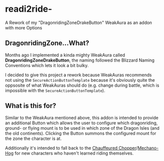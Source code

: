 # readi2ride-
A Rework of my "DragonridingZoneDrakeButton" WeakAura as an addon with more Options

## DragonridingZone...What?

Months ago I implemented a kinda mighty WeakAura called **DragonridingZoneDrakeButton**, the naming followed the Blizzard Naming Conventions which lets it look a bit bulky.

I decided to give this project a rework because WeakAuras recommends not using the `SecureActionButtonTemplate` because it's obviously quite the oppsosite of what WeakAuras should do (e.g. change during battle, which is impossible with the `SecureActionButtonTemplate`).

## What is this for?

Similar to the WeakAura mentioned above, this addon is intended to provide an additional Button which allows the user to configure which dragonriding, ground- or flying mount is to be used in which zone of the Dragon Isles (and the old continents). Clicking the Button summons the configured mount for the zone the character is at.

Additionally it's intended to fall back to the [Chauffeured Chopper](https://www.wowhead.com/item=122703/chauffeured-chopper)/[Mechano-Hog](https://www.wowhead.com/item=120968/chauffeured-chopper) for new characters who haven't learned riding themselves.